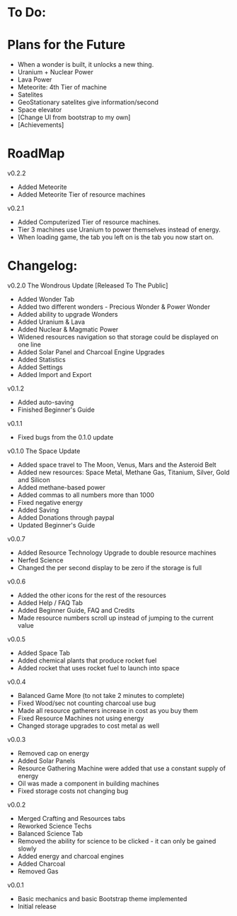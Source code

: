 # To Do:

# Plans for the Future
- When a wonder is built, it unlocks a new thing.
- Uranium + Nuclear Power
- Lava Power
- Meteorite: 4th Tier of machine
- Satelites
- GeoStationary satelites give information/second
- Space elevator
- [Change UI from bootstrap to my own]
- [Achievements]

# RoadMap

v0.2.2
- Added Meteorite
- Added Meteorite Tier of resource machines

v0.2.1
- Added Computerized Tier of resource machines.
- Tier 3 machines use Uranium to power themselves instead of energy.
- When loading game, the tab you left on is the tab you now start on.

# Changelog:

v0.2.0 The Wondrous Update [Released To The Public]
- Added Wonder Tab
- Added two different wonders - Precious Wonder & Power Wonder
- Added ability to upgrade Wonders
- Added Uranium & Lava
- Added Nuclear & Magmatic Power
- Widened resources navigation so that storage could be displayed on one line
- Added Solar Panel and Charcoal Engine Upgrades
- Added Statistics
- Added Settings
- Added Import and Export

v0.1.2
- Added auto-saving
- Finished Beginner's Guide

v0.1.1
- Fixed  bugs from the 0.1.0 update

v0.1.0 The Space Update
- Added space travel to The Moon, Venus, Mars and the Asteroid Belt
- Added new resources: Space Metal, Methane Gas, Titanium, Silver, Gold and Silicon
- Added methane-based power
- Added commas to all numbers more than 1000
- Fixed negative energy
- Added Saving
- Added Donations through paypal
- Updated Beginner's Guide

v0.0.7
- Added Resource Technology Upgrade to double resource machines
- Nerfed Science
- Changed the per second display to be zero if the storage is full

v0.0.6
- Added the other icons for the rest of the resources
- Added Help / FAQ Tab
- Added Beginner Guide, FAQ and Credits
- Made resource numbers scroll up instead of jumping to the current value

v0.0.5
- Added Space Tab
- Added chemical plants that produce rocket fuel
- Added rocket that uses rocket fuel to launch into space

v0.0.4 
- Balanced Game More (to not take 2 minutes to complete)
- Fixed Wood/sec not counting charcoal use bug
- Made all resource gatherers increase in cost as you buy them
- Fixed Resource Machines not using energy
- Changed storage upgrades to cost metal as well

v0.0.3
- Removed cap on energy
- Added Solar Panels
- Resource Gathering Machine were added that use a constant supply of energy
- Oil was made a component in building machines
- Fixed storage costs not changing bug

v0.0.2
- Merged Crafting and Resources tabs
- Reworked Science Techs
- Balanced Science Tab
- Removed the ability for science to be clicked - it can only be gained slowly
- Added energy and charcoal engines
- Added Charcoal
- Removed Gas

v0.0.1
- Basic mechanics and basic Bootstrap theme implemented
- Initial release
